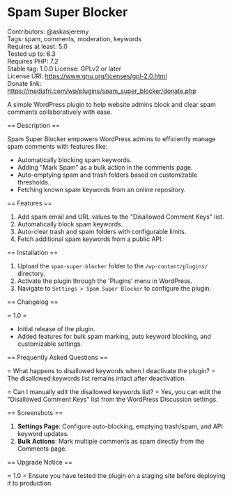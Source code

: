 # Spam Super Blocker
Contributors: @askasjeremy  
Tags: spam, comments, moderation, keywords  
Requires at least: 5.0  
Tested up to: 6.3  
Requires PHP: 7.2  
Stable tag: 1.0.0 
License: GPLv2 or later  
License URI: https://www.gnu.org/licenses/gpl-2.0.html  
Donate link: https://mediafri.com/wp/plugins/spam_super_blocker/donate.php

A simple WordPress plugin to help website admins block and clear spam comments collaboratively with ease.

== Description ==

Spam Super Blocker empowers WordPress admins to efficiently manage spam comments with features like:
- Automatically blocking spam keywords.
- Adding "Mark Spam" as a bulk action in the comments page.
- Auto-emptying spam and trash folders based on customizable thresholds.
- Fetching known spam keywords from an online repository.

== Features ==
1. Add spam email and URL values to the "Disallowed Comment Keys" list.
2. Automatically block spam keywords.
3. Auto-clear trash and spam folders with configurable limits.
4. Fetch additional spam keywords from a public API.

== Installation ==

1. Upload the `spam-super-blocker` folder to the `/wp-content/plugins/` directory.
2. Activate the plugin through the 'Plugins' menu in WordPress.
3. Navigate to `Settings > Spam Super Blocker` to configure the plugin.

== Changelog ==

= 1.0 =
* Initial release of the plugin.
* Added features for bulk spam marking, auto keyword blocking, and customizable settings.

== Frequently Asked Questions ==

= What happens to disallowed keywords when I deactivate the plugin? =
The disallowed keywords list remains intact after deactivation.

= Can I manually edit the disallowed keywords list? =
Yes, you can edit the "Disallowed Comment Keys" list from the WordPress Discussion settings.

== Screenshots ==

1. **Settings Page**: Configure auto-blocking, emptying trash/spam, and API keyword updates.
2. **Bulk Actions**: Mark multiple comments as spam directly from the Comments page.

== Upgrade Notice ==

= 1.0 =
Ensure you have tested the plugin on a staging site before deploying it to production.
